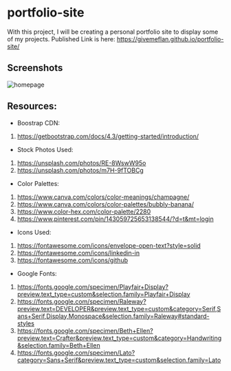# portfolio-site
With this project, I will be creating a personal portfolio site to display some of my projects. Published Link is here: https://givemeflan.github.io/portfolio-site/

## Screenshots
![homepage](https://user-images.githubusercontent.com/66345751/107982290-bf93af00-6f91-11eb-99d7-52cb288929df.JPG)

## Resources: 

- Boostrap CDN: 
1. https://getbootstrap.com/docs/4.3/getting-started/introduction/

- Stock Photos Used: 
1. https://unsplash.com/photos/RE-8WswW95o
2. https://unsplash.com/photos/m7H-9fTOBCg 

- Color Palettes: 
1. https://www.canva.com/colors/color-meanings/champagne/ 
2. https://www.canva.com/colors/color-palettes/bubbly-banana/ 
3. https://www.color-hex.com/color-palette/2280 
4. https://www.pinterest.com/pin/143059725653138544/?d=t&mt=login 

- Icons Used: 
1. https://fontawesome.com/icons/envelope-open-text?style=solid 
2. https://fontawesome.com/icons/linkedin-in 
3. https://fontawesome.com/icons/github 

- Google Fonts: 
1. https://fonts.google.com/specimen/Playfair+Display?preview.text_type=custom&selection.family=Playfair+Display 
2. https://fonts.google.com/specimen/Raleway?preview.text=DEVELOPER&preview.text_type=custom&category=Serif,Sans+Serif,Display,Monospace&selection.family=Raleway#standard-styles 
3. https://fonts.google.com/specimen/Beth+Ellen?preview.text=Crafter&preview.text_type=custom&category=Handwriting&selection.family=Beth+Ellen
4. https://fonts.google.com/specimen/Lato?category=Sans+Serif&preview.text_type=custom&selection.family=Lato
